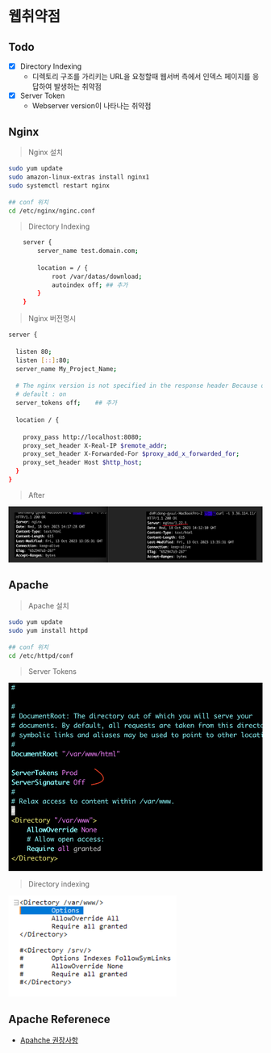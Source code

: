 # 웹취약점

## Todo

- [x] Directory Indexing
  - 디렉토리 구조를 가리키는 URL을 요청할때 웹서버 측에서 인덱스 페이지를 응답하여 발생하는 취약점
- [x] Server Token
  - Webserver version이 나타나는 취약점

## Nginx

> Nginx 설치

```sh
sudo yum update
sudo amazon-linux-extras install nginx1
sudo systemctl restart nginx

## conf 위치
cd /etc/nginx/nginc.conf
```

> Directory Indexing

```sh
    server {
	    server_name test.domain.com;

	    location = / {
    		root /var/datas/download;
        	autoindex off; ## 추가
	    }
    }
```

> Nginx 버전명시

```sh
server {

  listen 80;
  listen [::]:80;
  server_name My_Project_Name;

  # The nginx version is not specified in the response header Because of security.
  # default : on
  server_tokens off;    ## 추가

  location / {

    proxy_pass http://localhost:8080;
    proxy_set_header X-Real-IP $remote_addr;
    proxy_set_header X-Forwarded-For $proxy_add_x_forwarded_for;
    proxy_set_header Host $http_host;
  }
}
```

> After

![nginx](./public/nginx.png)

## Apache

> Apache 설치

```sh
sudo yum update
sudo yum install httpd

## conf 위치
cd /etc/httpd/conf
```

> Server Tokens

![apahche](./public/apahche.png)

> Directory indexing

![apache-2](./public/aparhce-2.png)

## Apache Referenece

- <a href="https://zetawiki.com/wiki/CentOS_%EC%95%84%ED%8C%8C%EC%B9%98_%EB%B3%B4%EC%95%88%EA%B6%8C%EC%9E%A5%EC%84%A4%EC%A0%95_ServerTokens_Prod,_ServerSignature_Off"> Apahche 권장사항 </a>
